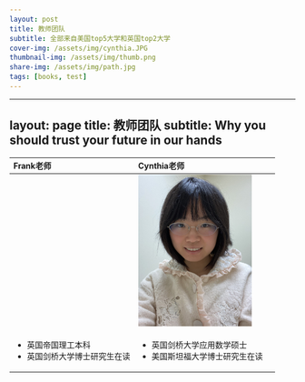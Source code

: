 ```yaml
---
layout: post
title: 教师团队
subtitle: 全部来自美国top5大学和英国top2大学
cover-img: /assets/img/cynthia.JPG
thumbnail-img: /assets/img/thumb.png
share-img: /assets/img/path.jpg
tags: [books, test]
---
```





---
layout: page
title: 教师团队
subtitle: Why you should trust your future in our hands
---

| Frank老师 | Cynthia老师 |  |
| :------ |:------ | :------ |
|  | <img src="assets/img/cynthia.JPG" width="200">  |  |
| <ul><li> 英国帝国理工本科 </li><li> 英国剑桥大学博士研究生在读 </li></ul>| <ul><li> 英国剑桥大学应用数学硕士 </li><li> 美国斯坦福大学博士研究生在读 </li></ul> |  |

